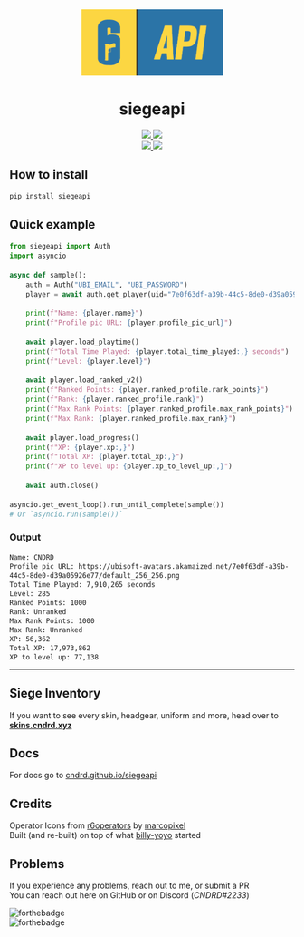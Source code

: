 <div align="center">
    <img width="250" src="https://raw.githubusercontent.com/CNDRD/siegeapi/master/assets/siegeapi-banner.png" />
    <h1>siegeapi</h1>
    <a href="https://github.com/CNDRD/siegeapi/releases">
        <img src="https://img.shields.io/github/v/release/CNDRD/siegeapi?label=latest%20release&style=for-the-badge&logo=github&logoColor=white" />
    </a>
    <a href="https://pypi.org/project/siegeapi/#history">
        <img src="https://img.shields.io/pypi/v/siegeapi?style=for-the-badge&logo=pypi&logoColor=white" />
    </a>
    <br />
    <a href="https://www.python.org/downloads/">
        <img src="https://img.shields.io/pypi/pyversions/siegeapi?style=for-the-badge&logo=python&logoColor=white&color=yellow" />
    </a>
    <a href="https://pypi.org/project/siegeapi">
        <img src="https://img.shields.io/pypi/dm/siegeapi?style=for-the-badge&logo=pypi&logoColor=white&color=yellow" />
    </a>
</div>

## How to install  
```commandline
pip install siegeapi
```

## Quick example  
```python
from siegeapi import Auth
import asyncio

async def sample():
    auth = Auth("UBI_EMAIL", "UBI_PASSWORD")
    player = await auth.get_player(uid="7e0f63df-a39b-44c5-8de0-d39a05926e77")

    print(f"Name: {player.name}")
    print(f"Profile pic URL: {player.profile_pic_url}")
    
    await player.load_playtime()
    print(f"Total Time Played: {player.total_time_played:,} seconds")
    print(f"Level: {player.level}")

    await player.load_ranked_v2()
    print(f"Ranked Points: {player.ranked_profile.rank_points}")
    print(f"Rank: {player.ranked_profile.rank}")
    print(f"Max Rank Points: {player.ranked_profile.max_rank_points}")
    print(f"Max Rank: {player.ranked_profile.max_rank}")

    await player.load_progress()
    print(f"XP: {player.xp:,}")
    print(f"Total XP: {player.total_xp:,}")
    print(f"XP to level up: {player.xp_to_level_up:,}")
    
    await auth.close()

asyncio.get_event_loop().run_until_complete(sample())
# Or `asyncio.run(sample())`  
```
### Output  
```text
Name: CNDRD
Profile pic URL: https://ubisoft-avatars.akamaized.net/7e0f63df-a39b-44c5-8de0-d39a05926e77/default_256_256.png
Total Time Played: 7,910,265 seconds
Level: 285
Ranked Points: 1000
Rank: Unranked
Max Rank Points: 1000
Max Rank: Unranked
XP: 56,362
Total XP: 17,973,862
XP to level up: 77,138
```

---  

## Siege Inventory  
If you want to see every skin, headgear, uniform and more, head over to **[skins.cndrd.xyz](https://skins.cndrd.xyz/)**  

## Docs  
For docs go to [cndrd.github.io/siegeapi](https://cndrd.github.io/siegeapi/)  

## Credits  
Operator Icons from [r6operators][r6operators_] by [marcopixel][marcopixel_]  
Built (and re-built) on top of what [billy-yoyo][r6s_python_api] started  

## Problems  
If you experience any problems, reach out to me, or submit a PR  
You can reach out here on GitHub or on Discord (_CNDRD#2233_)  


![forthebadge](https://forthebadge.com/images/badges/works-on-my-machine.svg)  
![forthebadge](https://forthebadge.com/images/badges/powered-by-energy-drinks.svg)  

[r6operators_]: https://github.com/marcopixel/r6operators  
[marcopixel_]: https://github.com/marcopixel  
[r6s_python_api]: https://github.com/billy-yoyo/RainbowSixSiege-Python-API  
